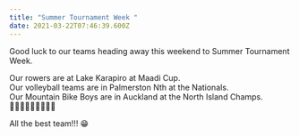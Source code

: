 ```yaml
---
title: "Summer Tournament Week "
date: 2021-03-22T07:46:39.600Z
---
```

Good luck to our teams heading away this weekend to Summer Tournament Week.  

Our rowers are at Lake Karapiro at Maadi Cup.  
Our volleyball teams are in Palmerston Nth at the Nationals.  
Our Mountain Bike Boys are in Auckland at the North Island Champs.  
💚💛🚣🏐🚵🏻‍♂️💛💚  

All the best team!!! 😁